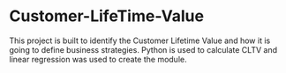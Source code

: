 # Customer-LifeTime-Value
This project is built to identify the Customer Lifetime Value and how it is going to define business strategies. Python is used to calculate CLTV and linear regression was used to create the module.
